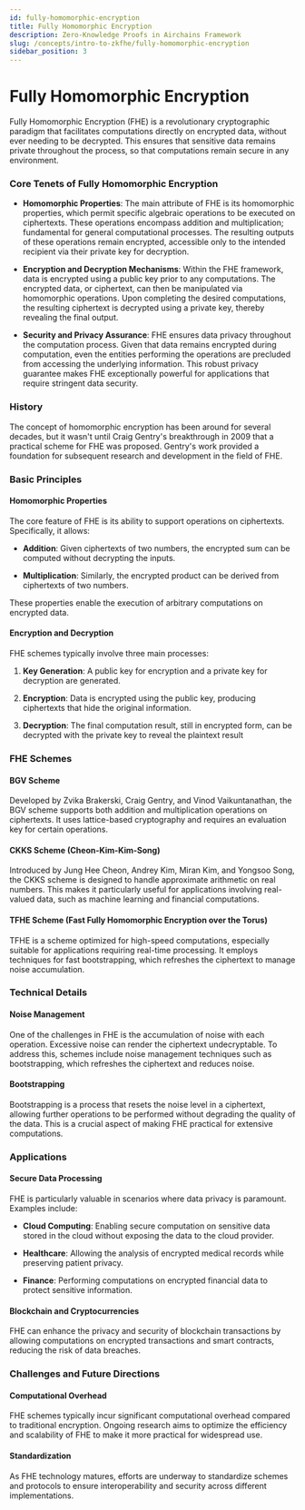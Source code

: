 ```yaml
---
id: fully-homomorphic-encryption
title: Fully Homomorphic Encryption
description: Zero-Knowledge Proofs in Airchains Framework
slug: /concepts/intro-to-zkfhe/fully-homomorphic-encryption
sidebar_position: 3
---
```


# Fully Homomorphic Encryption

Fully Homomorphic Encryption (FHE) is a revolutionary cryptographic paradigm that facilitates computations directly on encrypted data, without ever needing to be decrypted. This ensures that sensitive data remains private throughout the process, so that computations remain secure in any environment.

### Core Tenets of Fully Homomorphic Encryption

- **Homomorphic Properties**: The main attribute of FHE is its homomorphic properties, which permit specific algebraic operations to be executed on ciphertexts. These operations encompass addition and multiplication; fundamental for general computational processes. The resulting outputs of these operations remain encrypted, accessible only to the intended recipient via their private key for decryption.

- **Encryption and Decryption Mechanisms**: Within the FHE framework, data is encrypted using a public key prior to any computations. The encrypted data, or ciphertext, can then be manipulated via homomorphic operations. Upon completing the desired computations, the resulting ciphertext is decrypted using a private key, thereby revealing the final output.

- **Security and Privacy Assurance**: FHE ensures data privacy throughout the computation process. Given that data remains encrypted during computation, even the entities performing the operations are precluded from accessing the underlying information. This robust privacy guarantee makes FHE exceptionally powerful for applications that require stringent data security.

### History

The concept of homomorphic encryption has been around for several decades, but it wasn't until Craig Gentry's breakthrough in 2009 that a practical scheme for FHE was proposed. Gentry's work provided a foundation for subsequent research and development in the field of FHE.

### Basic Principles

#### Homomorphic Properties

The core feature of FHE is its ability to support operations on ciphertexts. Specifically, it allows:

- **Addition**: Given ciphertexts of two numbers, the encrypted sum can be computed without decrypting the inputs.

- **Multiplication**: Similarly, the encrypted product can be derived from ciphertexts of two numbers.

These properties enable the execution of arbitrary computations on encrypted data.

#### Encryption and Decryption

FHE schemes typically involve three main processes:

1. **Key Generation**: A public key for encryption and a private key for decryption are generated.

2. **Encryption**: Data is encrypted using the public key, producing ciphertexts that hide the original information.

3. **Decryption**: The final computation result, still in encrypted form, can be decrypted with the private key to reveal the plaintext result

### FHE Schemes

#### BGV Scheme

Developed by Zvika Brakerski, Craig Gentry, and Vinod Vaikuntanathan, the BGV scheme supports both addition and multiplication operations on ciphertexts. It uses lattice-based cryptography and requires an evaluation key for certain operations.

#### CKKS Scheme (Cheon-Kim-Kim-Song)

Introduced by Jung Hee Cheon, Andrey Kim, Miran Kim, and Yongsoo Song, the CKKS scheme is designed to handle approximate arithmetic on real numbers. This makes it particularly useful for applications involving real-valued data, such as machine learning and financial computations.

#### TFHE Scheme (Fast Fully Homomorphic Encryption over the Torus)

TFHE is a scheme optimized for high-speed computations, especially suitable for applications requiring real-time processing. It employs techniques for fast bootstrapping, which refreshes the ciphertext to manage noise accumulation.

### Technical Details

#### Noise Management

One of the challenges in FHE is the accumulation of noise with each operation. Excessive noise can render the ciphertext undecryptable. To address this, schemes include noise management techniques such as bootstrapping, which refreshes the ciphertext and reduces noise.

#### Bootstrapping

Bootstrapping is a process that resets the noise level in a ciphertext, allowing further operations to be performed without degrading the quality of the data. This is a crucial aspect of making FHE practical for extensive computations.

### Applications

#### Secure Data Processing

FHE is particularly valuable in scenarios where data privacy is paramount. Examples include:

- **Cloud Computing**: Enabling secure computation on sensitive data stored in the cloud without exposing the data to the cloud provider.

- **Healthcare**: Allowing the analysis of encrypted medical records while preserving patient privacy.

- **Finance**: Performing computations on encrypted financial data to protect sensitive information.

#### Blockchain and Cryptocurrencies

FHE can enhance the privacy and security of blockchain transactions by allowing computations on encrypted transactions and smart contracts, reducing the risk of data breaches.

### Challenges and Future Directions

#### Computational Overhead

FHE schemes typically incur significant computational overhead compared to traditional encryption. Ongoing research aims to optimize the efficiency and scalability of FHE to make it more practical for widespread use.

#### Standardization 

As FHE technology matures, efforts are underway to standardize schemes and protocols to ensure interoperability and security across different implementations.




